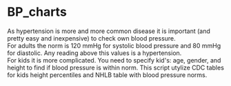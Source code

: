 # BP_charts

As hypertension is more and more common disease it is important (and pretty easy and inexpensive) to check own blood pressure.</br>
For adults the norm is 120 mmHg for systolic blood pressure and 80 mmHg for diastolic. Any reading above this values is a hypertension.</br>
For kids it is more complicated. You need to specify kid's: age, gender, and height to find if blood pressure is within norm.
This script utylize CDC tables for kids height percentiles and NHLB table with blood pressure norms.
